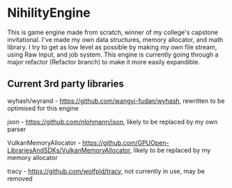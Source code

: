 # NihilityEngine

This is game engine made from scratch, winner of my college's capstone invitational. I've made my own data structures, memory allocator, and math library. I try to get as low level as possible by making my own file stream, using Raw Input, and job system. This engine is currently going through a major 
refactor (Refactor branch) to make it more easily expandible.

## Current 3rd party libraries
wyhash/wyrand - https://github.com/wangyi-fudan/wyhash, rewritten to be optimised for this engine

json - https://github.com/nlohmann/json, likely to be replaced by my own parser

VulkanMemoryAllocator - https://github.com/GPUOpen-LibrariesAndSDKs/VulkanMemoryAllocator, likely to be replaced by my memory allocator

tracy - https://github.com/wolfpld/tracy, not currently in use, may be removed
